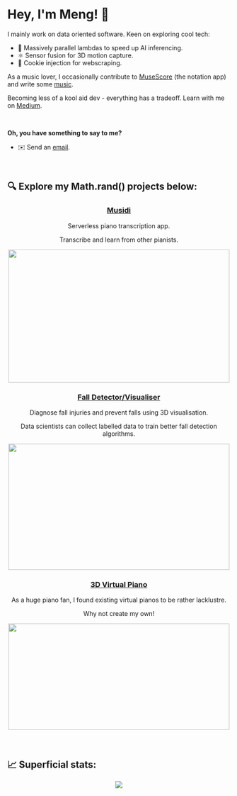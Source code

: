 # Hey, I'm Meng! 👋
I mainly work on data oriented software. Keen on exploring cool tech:

* 🚀 Massively parallel lambdas to speed up AI inferencing.
* ⚛️ Sensor fusion for 3D motion capture.
* 🍪 Cookie injection for webscraping.

As a music lover, I occasionally contribute to [MuseScore](https://github.com/musescore/MuseScore) (the notation app) and write some [music](https://musescore.com/mangojc).

Becoming less of a kool aid dev - everything has a tradeoff. Learn with me on [Medium](https://medium.com/@menglinmaker).

<div>&nbsp</div>

**Oh, you have something to say to me?**

* ✉️ Send an [email](mailto:menglinmaker@gmail.com).

<div>&nbsp</div>



## 🔍 Explore my Math.rand() projects below:

<div align='center'>
    <h3><a href="https://www.musidi.org/">Musidi</a></h3>
    <p>Serverless piano transcription app.</p>
    <p>Transcribe and learn from other pianists.</p>
    <img width=500px height=300px src="https://github.com/musidi-org/.github/assets/39476147/33669a36-5895-4130-b5ce-59aa235cf7ab"/>
    <h3><a href="https://github.com/MengLinMaker/Hip-Motion-Player">Fall Detector/Visualiser</a></h3>
    <p>Diagnose fall injuries and prevent falls using 3D visualisation.</p>
    <p>Data scientists can collect labelled data to train better fall detection algorithms.</p>
    <img width=500px height=285px src="https://user-images.githubusercontent.com/39476147/224037990-f7bcf3e8-f0fb-47a4-9b23-752a9bbdc7d5.gif"/>
    <h3><a href="https://github.com/MengLinMaker/Midi-Virtual-Piano">3D Virtual Piano</a></h3>
    <p>As a huge piano fan, I found existing virtual pianos to be rather lacklustre.</p>
    <p>Why not create my own!</p>
    <img width=500px height=240px src="https://user-images.githubusercontent.com/39476147/180583827-fedcb6ce-e4b0-46ad-99b0-ca66c572d504.gif"/>
</div>

<div>&nbsp</div>
<div>&nbsp</div>



## 📈 Superficial stats:

<div align='center'>
  <img src="https://github-profile-trophy.vercel.app/?username=MengLinMaker&rank=SECRET,SSS,SS,S,AAA,AA,A&theme=oldie&no-bg=true&no-frame=false&column=3&margin-w=15&margin-h=15"/>
</div>
